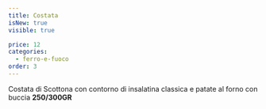 ```yaml
---
title: Costata
isNew: true
visible: true

price: 12
categories:
  - ferro-e-fuoco
order: 3
---
```


Costata di Scottona con contorno di insalatina classica e patate al forno con buccia **250/300GR**
